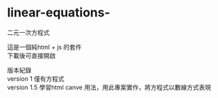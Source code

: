 # linear-equations-  
二元一次方程式  

這是一個純html + js 的套件  
下載後可直接開啟  

版本紀錄  
version 1  僅有方程式     
version 1.5  學習html canve 用法，用此專案實作，將方程式以數線方式表現
